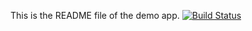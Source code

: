 This is the README file of the demo app.
[![Build Status](https://travis-ci.org/BaturayOnural/myDemoApp.svg?branch=master)](https://travis-ci.org/BaturayOnural/myDemoApp)
